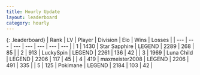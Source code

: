 ```yaml
---
title: Hourly Update
layout: leaderboard
category: hourly
---
```


{: .leaderboard}
| Rank | LV | Player | Division | Elo | Wins | Losses |
| --- | --- | --- | --- | --- | --- | --- |
| <span data-change="0">1</span> | 1430 | <span title="ID: 315148">Star Sapphire</span> | LEGEND | <span data-change="0">2289</span> | <span data-change="0">268</span> | <span data-change="0">85</span> |
| <span data-change="0">2</span> | 913 | <span title="ID: 498412">LuckySpin</span> | LEGEND | <span data-change="0">2261</span> | <span data-change="0">136</span> | <span data-change="0">42</span> |
| <span data-change="0">3</span> | 1969 | <span title="ID: 164871">Luna Child</span> | LEGEND | <span data-change="0">2206</span> | <span data-change="0">117</span> | <span data-change="0">45</span> |
| <span data-change="0">4</span> | 419 | <span title="ID: 410122">maxmeister2008</span> | LEGEND | <span data-change="0">2206</span> | <span data-change="0">491</span> | <span data-change="0">335</span> |
| <span data-change="0">5</span> | 125 | <span title="ID: 512752">Pokimane</span> | LEGEND | <span data-change="0">2184</span> | <span data-change="0">103</span> | <span data-change="0">42</span> |